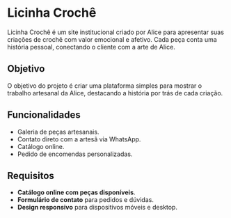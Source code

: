 # Licinha Crochê

Licinha Crochê é um site institucional criado por Alice para apresentar suas criações de crochê com valor emocional e afetivo. Cada peça conta uma história pessoal, conectando o cliente com a arte de Alice.

## Objetivo
O objetivo do projeto é criar uma plataforma simples para mostrar o trabalho artesanal da Alice, destacando a história por trás de cada criação.

## Funcionalidades
- Galeria de peças artesanais.
- Contato direto com a artesã via WhatsApp.
- Catálogo online.
- Pedido de encomendas personalizadas.

## Requisitos
- **Catálogo online com peças disponíveis**.
- **Formulário de contato** para pedidos e dúvidas.
- **Design responsivo** para dispositivos móveis e desktop.
